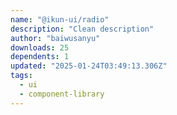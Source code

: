 ```yaml
---
name: "@ikun-ui/radio"
description: "Clean description"
author: "baiwusanyu"
downloads: 25
dependents: 1
updated: "2025-01-24T03:49:13.306Z"
tags: 
  - ui
  - component-library
---
```

